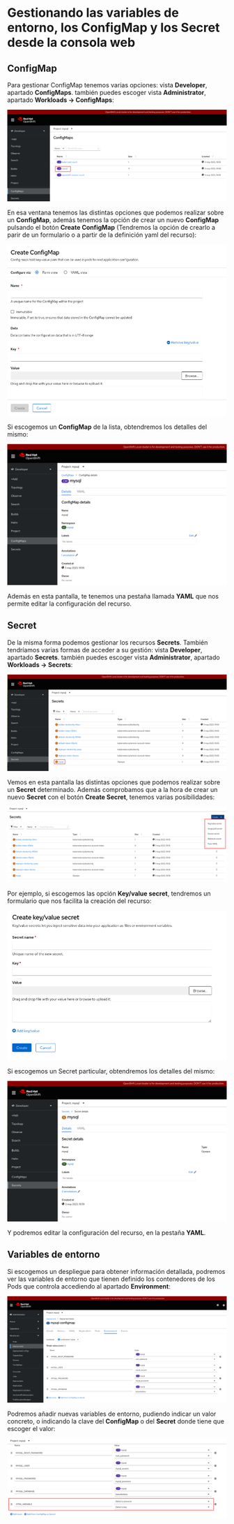 # Gestionando las variables de entorno, los ConfigMap y los Secret desde la consola web

## ConfigMap

Para gestionar ConfigMap tenemos varias opciones: vista **Developer**, apartado **ConfigMaps**. también puedes escoger vista **Administrator**, apartado **Workloads -> ConfigMaps**:

![parámetros](img/var1.png)

En esa ventana tenemos las distintas opciones que podemos realizar sobre un **ConfigMap**, además tenemos la opción de crear un nuevo **ConfigMap** pulsando el botón **Create ConfigMap** (Tendremos la opción de crearlo a parir de un formulario o a partir de la definición yaml del recurso):

![parámetros](img/var2.png)

Si escogemos un **ConfigMap** de la lista, obtendremos los detalles del mismo:

![parámetros](img/var3.png)

Además en esta pantalla, te tenemos una pestaña llamada **YAML** que nos permite editar la configuración del recurso.

## Secret

De la misma forma podemos gestionar los recursos **Secrets**. También tendríamos varias formas de acceder a su gestión: vista **Developer**, apartado **Secrets**. también puedes escoger vista **Administrator**, apartado **Workloads -> Secrets**:

![parámetros](img/var4.png)

Vemos en esta pantalla las distintas opciones que podemos realizar sobre un **Secret** determinado. Además comprobamos que a la hora de crear un nuevo **Secret** con el botón **Create Secret**, tenemos varias posibilidades:

![parámetros](img/var5.png)

Por ejemplo, si escogemos las opción **Key/value secret**, tendremos un formulario que nos facilita la creación del recurso:

![parámetros](img/var6.png)

Si escogemos un Secret particular, obtendremos los detalles del mismo:

![parámetros](img/var7.png)

Y podremos editar la configuración del recurso, en la pestaña **YAML**.

## Variables de entorno

Si escogemos un despliegue para obtener información detallada, podremos ver las variables de entorno que tienen definido los contenedores de los Pods que controla accediendo al apartado **Environment**:

![parámetros](img/var8.png)

Podremos añadir nuevas variables de entorno, pudiendo indicar un valor concreto, o indicando la clave del **ConfigMap** o del **Secret** donde tiene que escoger el valor:

![parámetros](img/var9.png)